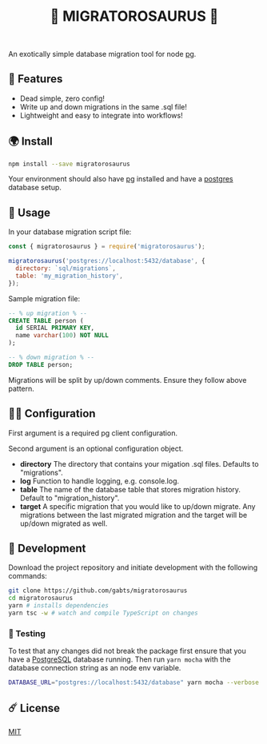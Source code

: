 <h1 align="center">🦖 MIGRATOROSAURUS 🦖</h1>
<br />

An exotically simple database migration tool for node [pg](https://www.npmjs.com/package/pg).

## 🌋 Features

- Dead simple, zero config!
- Write up and down migrations in the same .sql file!
- Lightweight and easy to integrate into workflows!

## 🌍 Install

```sh
npm install --save migratorosaurus
```

Your environment should also have [pg](https://www.npmjs.com/package/pg) installed and have a [postgres](https://www.postgresql.org/) database setup.

## 🧬 Usage

In your database migration script file:

```javascript
const { migratorosaurus } = require('migratorosaurus');

migratorosaurus('postgres://localhost:5432/database', {
  directory: `sql/migrations`,
  table: 'my_migration_history',
});
```

Sample migration file:

```sql
-- % up migration % --
CREATE TABLE person (
  id SERIAL PRIMARY KEY,
  name varchar(100) NOT NULL
);

-- % down migration % --
DROP TABLE person;
```

Migrations will be split by up/down comments. Ensure they follow above pattern.

## 👩‍🔬 Configuration

First argument is a required pg client configuration.

Second argument is an optional configuration object.

- **directory** The directory that contains your migation .sql files. Defaults to "migrations".
- **log** Function to handle logging, e.g. console.log.
- **table** The name of the database table that stores migration history. Default to "migration_history".
- **target** A specific migration that you would like to up/down migrate. Any migrations between the last migrated migration and the target will be up/down migrated as well.

## 🚁 Development

Download the project repository and initiate development with the following commands:

```sh
git clone https://github.com/gabts/migratorosaurus
cd migratorosaurus
yarn # installs dependencies
yarn tsc -w # watch and compile TypeScript on changes
```

### 🦟 Testing

To test that any changes did not break the package first ensure that you have a [PostgreSQL](https://www.postgresql.org/) database running. Then run `yarn mocha` with the database connection string as an node env variable.

```sh
DATABASE_URL="postgres://localhost:5432/database" yarn mocha --verbose --exit
```

## ☄️ License

[MIT](./LICENSE)

